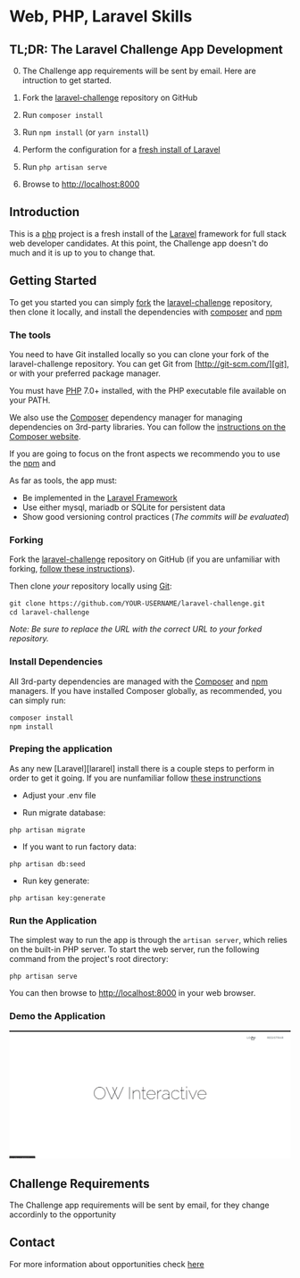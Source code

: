 # Web, PHP, Laravel Skills

## TL;DR: The Laravel Challenge App Development

0. The Challenge app requirements will be sent by email. Here are intruction to get started.

1. Fork the [laravel-challenge][laravel-challenge] repository on GitHub
2. Run `composer install`
3. Run `npm install` (or `yarn install`)
3. Perform the configuration for a [fresh install of Laravel](https://laravel.com/docs/5.4/#installation)
1. Run `php artisan serve`
4. Browse to [http://localhost:8000](http://localhost:8000)

## Introduction

This is a [php][PHP] project is a fresh install of the [Laravel][laravel] framework for full stack web developer candidates. At this point, the Challenge app doesn't do much and it is up to you to change that.

## Getting Started

To get you started you can simply [fork][fork] the [laravel-challenge][laravel-challenge] repository, then clone it locally, and install the dependencies with [composer][composer] and [npm][npm]

### The tools

You need to have Git installed locally so you can clone your fork of the laravel-challenge repository.
You can get Git from [http://git-scm.com/][git], or with your preferred package manager.

You must have [PHP][php] 7.0+ installed, with the PHP executable file available on your PATH.

We also use the [Composer][composer] dependency manager for managing dependencies on 3rd-party libraries.
You can follow the [instructions on the Composer website](https://getcomposer.org/doc/00-intro.md#introduction).

If you are going to focus on the front aspects we recommendo you to use the [npm](npm) and

As far as tools, the app must:

- Be implemented in the [Laravel Framework][laravel]
- Use either mysql, mariadb or SQLite for persistent data
- Show good versioning control practices (*The commits will be evaluated*)

### Forking

Fork the [laravel-challenge][laravel-challenge] repository on GitHub (if you are unfamiliar with forking, [follow these instructions][fork]).

Then clone *your* repository locally using [Git][git]:

```
git clone https://github.com/YOUR-USERNAME/laravel-challenge.git
cd laravel-challenge
```

*Note: Be sure to replace the URL with the correct URL to your forked repository.*

### Install Dependencies

All 3rd-party dependencies are managed with the [Composer][composer]  and [npm][npm] managers.
If you have installed Composer globally, as recommended, you can simply run:

```
composer install
npm install
```

### Preping the application

As any new [Laravel][lararel] install there is a couple steps to perform in order to get it going. If you are nunfamiliar follow [these instrunctions](https://laravel.com/docs/6.x/#web-server-configuration)

- Adjust your .env file

- Run migrate database:
```
php artisan migrate
```
- If you want to run factory data:

```
php artisan db:seed
```

- Run key generate:

```
php artisan key:generate
```

### Run the Application

The simplest way to run the app is through the `artisan server`, which relies on the built-in PHP server.
To start the web server, run the following command from the project's root directory:

```
php artisan serve
```

You can then browse to [http://localhost:8000](http://localhost:8000) in your web browser.

### Demo the Application

![](owinteractive.gif)

## Challenge Requirements

The Challenge app requirements will be sent by email, for they change accordinly to the opportunity

## Contact

For more information about opportunities check  [here](https://trampos.co/oportunidades?lc=ow)

[composer]: https://getcomposer.org
[npm]: https://www.npmjs.com/
[git]: http://git-scm.com/
[fork]: http://lmgtfy.com/?q=how+to+fork+a+repo+in+github
[php]: http://php.net
[laravel-challenge]: https://github.com/owinteractive/laravel-challenge
[Laravel]: http://www.laravel.com/docs/5.4

